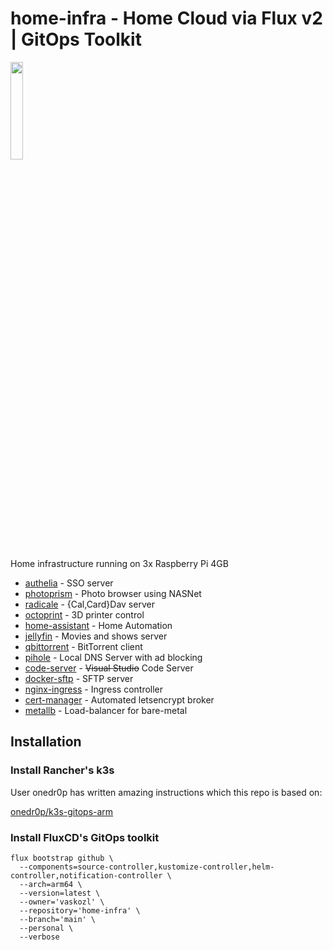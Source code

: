 # home-infra - Home Cloud via Flux v2 | GitOps Toolkit

<img src="https://download.logo.wine/logo/Kubernetes/Kubernetes-Logo.wine.png" width="20%">

Home infrastructure running on 3x Raspberry Pi 4GB

* [authelia](https://github.com/authelia/authelia) - SSO server
* [photoprism](https://github.com/photoprism/photoprism) - Photo browser using NASNet
* [radicale](https://github.com/tomsquest/docker-radicale) - {Cal,Card}Dav server
* [octoprint](https://github.com/OctoPrint/OctoPrint) - 3D printer control
* [home-assistant](https://github.com/home-assistant/core) - Home Automation
* [jellyfin](https://github.com/jellyfin/jellyfin) - Movies and shows server
* [qbittorrent](https://github.com/qbittorrent/qBittorrent) - BitTorrent client
* [pihole](https://github.com/pi-hole/pi-hole) - Local DNS Server with ad blocking
* [code-server](https://github.com/cdr/code-server) - ~~Visual Studio~~ Code Server
* [docker-sftp](https://github.com/emberstack/docker-sftp) - SFTP server
* [nginx-ingress](https://github.com/kubernetes/ingress-nginx) - Ingress controller
* [cert-manager](https://github.com/jetstack/cert-manager) - Automated letsencrypt broker
* [metallb](https://github.com/metallb/metallb) - Load-balancer for bare-metal

## Installation

### Install Rancher's k3s

User onedr0p has written amazing instructions which this repo is based on:

[onedr0p/k3s-gitops-arm](https://github.com/onedr0p/k3s-gitops-arm)

### Install FluxCD's GitOps toolkit

```
flux bootstrap github \
  --components=source-controller,kustomize-controller,helm-controller,notification-controller \
  --arch=arm64 \
  --version=latest \
  --owner='vaskozl' \
  --repository='home-infra' \
  --branch='main' \
  --personal \
  --verbose
```
